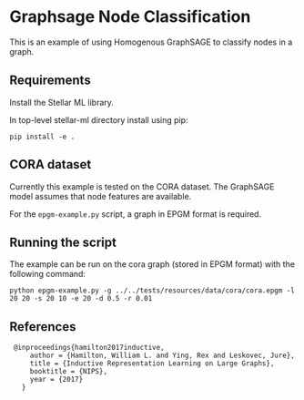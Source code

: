 # Graphsage Node Classification

This is an example of using Homogenous GraphSAGE to classify nodes in a graph.

## Requirements
Install the Stellar ML library.

In top-level stellar-ml directory install using pip:

```
pip install -e .
```

## CORA dataset

Currently this example is tested on the CORA dataset. The GraphSAGE model assumes that node
features are available.

For the `epgm-example.py` script, a graph in EPGM format is required.

## Running the script

The example can be run on the cora graph (stored in EPGM format) with the following command:
```
python epgm-example.py -g ../../tests/resources/data/cora/cora.epgm -l 20 20 -s 20 10 -e 20 -d 0.5 -r 0.01
```

## References

```
 @inproceedings{hamilton2017inductive,
     author = {Hamilton, William L. and Ying, Rex and Leskovec, Jure},
     title = {Inductive Representation Learning on Large Graphs},
     booktitle = {NIPS},
     year = {2017}
   }
```
